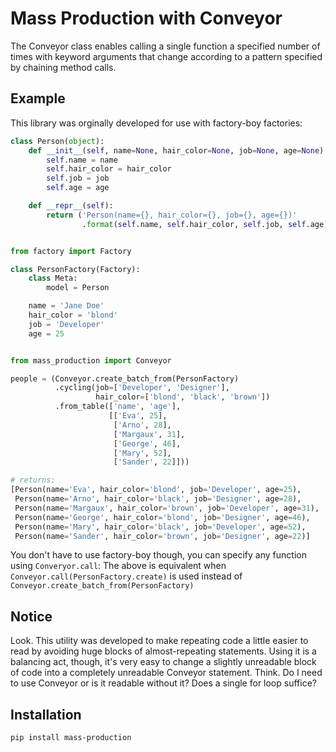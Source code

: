 # Mass Production with Conveyor

The Conveyor class enables calling a single function a specified number of
times with keyword arguments that change according to a pattern specified by
chaining method calls.


## Example

This library was orginally developed for use with factory-boy factories:

```python
class Person(object):
    def __init__(self, name=None, hair_color=None, job=None, age=None):
        self.name = name
        self.hair_color = hair_color
        self.job = job
        self.age = age

    def __repr__(self):
        return ('Person(name={}, hair_color={}, job={}, age={})'
                .format(self.name, self.hair_color, self.job, self.age))


from factory import Factory

class PersonFactory(Factory):
    class Meta:
        model = Person

    name = 'Jane Doe'
    hair_color = 'blond'
    job = 'Developer'
    age = 25


from mass_production import Conveyor

people = (Conveyor.create_batch_from(PersonFactory)
          .cycling(job=['Developer', 'Designer'],
                   hair_color=['blond', 'black', 'brown'])
          .from_table(['name', 'age'],
                      [['Eva', 25],
                       ['Arno', 28],
                       ['Margaux', 31],
                       ['George', 46],
                       ['Mary', 52],
                       ['Sander', 22]]))

# returns:
[Person(name='Eva', hair_color='blond', job='Developer', age=25),
 Person(name='Arno', hair_color='black', job='Designer', age=28),
 Person(name='Margaux', hair_color='brown', job='Developer', age=31),
 Person(name='George', hair_color='blond', job='Designer', age=46),
 Person(name='Mary', hair_color='black', job='Developer', age=52),
 Person(name='Sander', hair_color='brown', job='Designer', age=22)]

 ```

You don't have to use factory-boy though, you can specify any function using
`Converyor.call`: The above is equivalent when `Conveyor.call(PersonFactory.create)` is used instead of `Conveyor.create_batch_from(PersonFactory)`


## Notice

Look. This utility was developed to make repeating code a little easier
to read by avoiding huge blocks of almost-repeating statements.
Using it is a balancing act, though, it's very easy to change a
slightly unreadable block of code into a completely unreadable Conveyor
statement. Think. Do I need to use Conveyor or is it readable without it?
Does a single for loop suffice?


## Installation

    pip install mass-production
